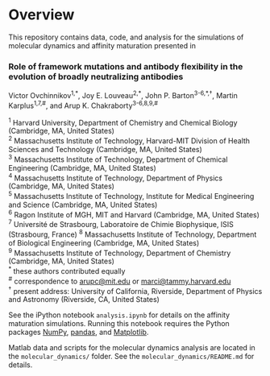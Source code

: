 # Overview

This repository contains data, code, and analysis for the simulations of molecular dynamics and affinity maturation presented in

### Role of framework mutations and antibody flexibility in the evolution of broadly neutralizing antibodies  

Victor Ovchinnikov<sup>1,\*</sup>, Joy E. Louveau<sup>2,\*</sup>, John P. Barton<sup>3-6,\*,†</sup>, Martin Karplus<sup>1,7,#</sup>, and Arup K. Chakraborty<sup>3-6,8,9,#</sup>  

<sup>1</sup> Harvard University, Department of Chemistry and Chemical Biology (Cambridge, MA, United States)  
<sup>2</sup> Massachusetts Institute of Technology, Harvard-MIT Division of Health Sciences and Technology (Cambridge, MA, United States)  
<sup>3</sup> Massachusetts Institute of Technology, Department of Chemical Engineering (Cambridge, MA, United States)  
<sup>4</sup> Massachusetts Institute of Technology, Department of Physics (Cambridge, MA, United States)  
<sup>5</sup> Massachusetts Institute of Technology, Institute for Medical Engineering and Science (Cambridge, MA, United States)  
<sup>6</sup> Ragon Institute of MGH, MIT and Harvard (Cambridge, MA, United States)  
<sup>7</sup> Université de Strasbourg, Laboratoire de Chimie Biophysique, ISIS (Strasbourg, France)
<sup>8</sup> Massachusetts Institute of Technology, Department of Biological Engineering (Cambridge, MA, United States)  
<sup>9</sup> Massachusetts Institute of Technology, Department of Chemistry (Cambridge, MA, United States)  
<sup>\*</sup> these authors contributed equally  
<sup>#</sup> correspondence to arupc@mit.edu or marci@tammy.harvard.edu  
<sup>†</sup> present address: University of California, Riverside, Department of Physics and Astronomy (Riverside, CA, United States)

See the iPython notebook `analysis.ipynb` for details on the affinity maturation simulations. Running this notebook requires the Python packages [NumPy](http://www.numpy.org/), [pandas](http://pandas.pydata.org/), and [Matplotlib](https://matplotlib.org/).

Matlab data and scripts for the molecular dynamics analysis are located in the `molecular_dynamics/` folder. See the `molecular_dynamics/README.md` for details.
